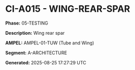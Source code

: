 # CI-A015 - WING-REAR-SPAR

**Phase:** 05-TESTING

**Description:** Wing rear spar

**AMPEL:** AMPEL-01-TUW (Tube and Wing)

**Segment:** A-ARCHITECTURE

**Generated:** 2025-08-25 17:27:29 UTC
